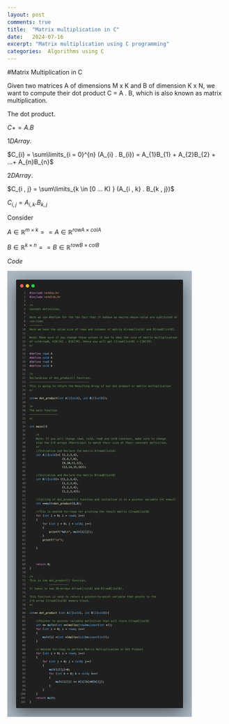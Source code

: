 ```yaml
---
layout: post
comments: true
title:  "Matrix multiplication in C"
date:   2024-07-16
excerpt: "Matrix multiplication using C programming"
categories:  Algorithms using C
---
```


#Matrix Multiplication in C

Given two matrices A of dimensions M x K and B of dimension K x N, we want to compute their dot product C = A . B, 
which is also known as matrix multiplication.

The dot product.

$C += A . B$

$1D Array.$

$C_{i} = \sum\limits_{i = 0}^{n} (A_{i} . B_{i}) = A_{1}B_{1} + A_{2}B_{2} + ...+ A_{n}B_{n}$

$2D Array.$

$C_{i , j} = \sum\limits_{k \in [0 ... K) } (A_{i , k} . B_{k , j})$

$C_{i , j} = A_{i , k} . B_{k , j}$

Consider

$A \in \mathbb{R}^{m \times k}  ==   A \in \mathbb{R}^{rowA \times colA}$

$B \in \mathbb{R}^{k \times n}  ==   B \in \mathbb{R}^{rowB \times colB}$

$Code$

![matrix multiplication](images/dot.png)
